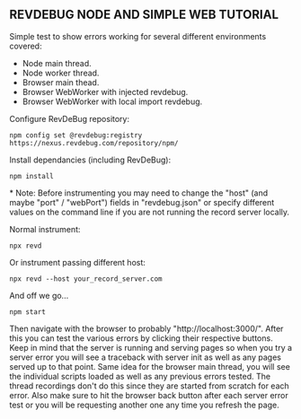 ## REVDEBUG NODE AND SIMPLE WEB TUTORIAL

Simple test to show errors working for several different environments covered:

* Node main thread.
* Node worker thread.
* Browser main thead.
* Browser WebWorker with injected revdebug.
* Browser WebWorker with local import revdebug.

Configure RevDeBug repository:

    npm config set @revdebug:registry https://nexus.revdebug.com/repository/npm/

Install dependancies (including RevDeBug):

    npm install

\* Note: Before instrumenting you may need to change the "host" (and maybe "port" / "webPort") fields in "revdebug.json" or specify different values on the command line if you are not running the record server locally.

Normal instrument:

    npx revd

Or instrument passing different host:

    npx revd --host your_record_server.com

And off we go...

    npm start

Then navigate with the browser to probably "http://localhost:3000/". After this you can test the various errors by clicking their respective buttons. Keep in mind that the server is running and serving pages so when you try a server error you will see a traceback with server init as well as any pages served up to that point. Same idea for the browser main thread, you will see the individual scripts loaded as well as any previous errors tested. The thread recordings don't do this since they are started from scratch for each error. Also make sure to hit the browser back button after each server error test or you will be requesting another one any time you refresh the page.
